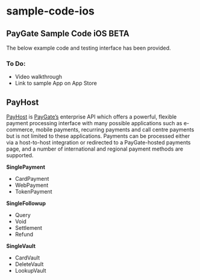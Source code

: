 # sample-code-ios
## PayGate Sample Code iOS BETA

The below example code and testing interface has been provided.

### To Do:
- Video walkthrough
- Link to sample App on App Store

## PayHost

[PayHost](https://www.paygate.co.za/paygate-products/payhost/) is [PayGate’s](https://www.paygate.co.za/) enterprise API which offers a powerful, flexible payment processing interface with many possible applications such as e-commerce, mobile payments, recurring payments and call centre payments but is not limited to these applications. Payments can be processed either via a host-to-host integration or redirected to a PayGate-hosted payments page, and a number of international and regional payment methods are supported.

**SinglePayment**
- CardPayment
- WebPayment
- TokenPayment

**SingleFollowup**
- Query
- Void
- Settlement
- Refund

**SingleVault**
- CardVault
- DeleteVault
- LookupVault